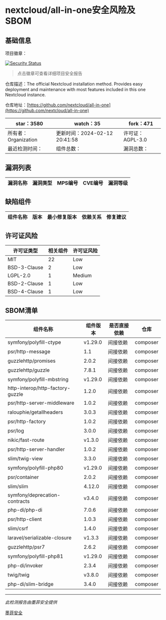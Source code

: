 # nextcloud/all-in-one安全风险及SBOM

## 基础信息

项目徽章：

[![Security Status](https://www.murphysec.com/platform3/v31/badge/1757114524771274752.svg)](https://www.murphysec.com/console/report/1691515638463221760/1757114524771274752)

> 点击徽章可查看详细项目安全报告

仓库描述：The official Nextcloud installation method. Provides easy deployment and maintenance with most features included in this one Nextcloud instance.

仓库地址：[https://github.com/nextcloud/all-in-one](https://github.com/nextcloud/all-in-one)

| star：3580 | watch：35 | fork：471 |
| ----------- | -------------- | ------------ |
| 所有者：Organization | 更新时间：2024-02-12 20:41:58 | 许可证：AGPL-3.0 |
| 最近检测时间： | 组件总数： | 漏洞总数： |




## 漏洞列表

| 漏洞名称 | 漏洞类型 | MPS编号 | CVE编号 | 漏洞等级 |
| ------- | ------ | ------- | ------ | ----- |





## 缺陷组件

| 组件名称 | 版本 | 最小修复版本 | 依赖关系 | 修复建议 |
| -------- | ---- | ------------ | -------- | -------- |





## 许可证风险

| 许可证类型 | 相关组件 | 许可证风险 |
| ---------- | -------- | ---------- |
|MIT|22|Low|
|BSD-3-Clause|2|Low|
|LGPL-2.0|1|Medium|
|BSD-2-Clause|1|Low|
|BSD-4-Clause|1|Low|




## SBOM清单

| 组件名称 | 组件版本 | 是否直接依赖 | 仓库 |
| -------- | -------- | ------------ | ---- |
|symfony/polyfill-ctype|v1.29.0|间接依赖|composer|
|psr/http-message|1.1|间接依赖|composer|
|guzzlehttp/promises|2.0.2|间接依赖|composer|
|guzzlehttp/guzzle|7.8.1|间接依赖|composer|
|symfony/polyfill-mbstring|v1.29.0|间接依赖|composer|
|http-interop/http-factory-guzzle|1.2.0|间接依赖|composer|
|psr/http-server-middleware|1.0.2|间接依赖|composer|
|ralouphie/getallheaders|3.0.3|间接依赖|composer|
|psr/http-factory|1.0.2|间接依赖|composer|
|psr/log|3.0.0|间接依赖|composer|
|nikic/fast-route|v1.3.0|间接依赖|composer|
|psr/http-server-handler|1.0.2|间接依赖|composer|
|slim/twig-view|3.3.0|间接依赖|composer|
|symfony/polyfill-php80|v1.29.0|间接依赖|composer|
|psr/container|2.0.2|间接依赖|composer|
|slim/slim|4.12.0|间接依赖|composer|
|symfony/deprecation-contracts|v3.4.0|间接依赖|composer|
|php-di/php-di|7.0.6|间接依赖|composer|
|psr/http-client|1.0.3|间接依赖|composer|
|slim/csrf|1.4.0|间接依赖|composer|
|laravel/serializable-closure|v1.3.3|间接依赖|composer|
|guzzlehttp/psr7|2.6.2|间接依赖|composer|
|symfony/polyfill-php81|v1.29.0|间接依赖|composer|
|php-di/invoker|2.3.4|间接依赖|composer|
|twig/twig|v3.8.0|间接依赖|composer|
|php-di/slim-bridge|3.4.0|间接依赖|composer|


------

*此检测报告由墨菲安全提供*

[墨菲安全](www.murphysec.com)